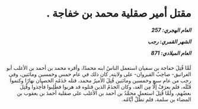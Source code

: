 <h1 dir="rtl">مقتل أمير صقلية محمد بن خفاجة  .</h1>

<h5 dir="rtl">العام الهجري:  257

الشهر القمري: رجب

العام الميلادي: 871</h5>

<p dir="rtl">لَمَّا قُتِلَ خفاجة بن سفيان استعمل الناسُ ابنه محمدًا، وأقره محمد بن أحمد بن الأغلب أبو الغرانيق- صاحِبُ القيروان- على ولايته, كان ذلك في عام خمس وخمسين ومائتين، وفي رجب من عام سبع وخمسين ومائتين قُتِلَ الأميرُ محمد، قتله خَدَمُه الخصيان نهارًا وكتموا قَتْلَه، فلم يعرَفْ إلَّا مِن الغد، وكان الخدَمُ الذين قتلوه قد هربوا فطُلِبوا فأُخِذوا وقُتِلَ بعضُهم، ولَمَّا قُتِلَ استعمل محمَّدُ بن أحمد بن الأغلب على صقلية أحمدَ بن يعقوب بن المضاء بن سلمة، فلم تطُلْ أيَّامُه.</p></br>
